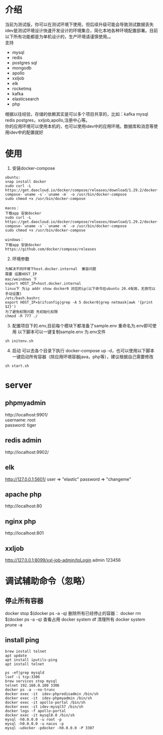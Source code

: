 # 介绍
当前为测试版，你可以在测试环境下使用，但后续升级可能会导致测试数据丢失  
idev是测试环境设计快速开发设计的环境集合，简化本地各种环境配置部署。目前以下所有功能都是为单机设计的，生产环境请谨慎使用。。  
支持
- mysql
- redis
- postgres sql
- mongodb
- apollo
- xxljob
- elk
- rocketmq
- kafka
- elasticsearch
- php

根据以往经验，存储的依赖其实是可以多个项目共享的，比如：kafka mysql redis postgres，xxljob,apollo,注册中心等。  
你的应用环境可以使用本机的，也可以使用idev中的应用环境。数据库和消息等使用idev中的配置就好 

# 使用

1. 安装docker-compose
```
ubuntu:
snap install docker
sudo curl -L https://get.daocloud.io/docker/compose/releases/download/1.29.2/docker-compose-`uname -s`-`uname -m` -o /usr/bin/docker-compose
sudo chmod +x /usr/bin/docker-compose

macos：
下载app 安装docker 
sudo curl -L https://get.daocloud.io/docker/compose/releases/download/1.29.2/docker-compose-`uname -s`-`uname -m` -o /usr/bin/docker-compose
sudo chmod +x /usr/bin/docker-compose

windows：
下载app 安装docker 
https://github.com/docker/compose/releases
```

2. 环境参数
```
为解决不同环境下host.docker.internal  兼容问题
需要 设置HOST_IP
mac/weindows 下
export HOST_IP=host.docker.internal
linux下 为ip addr show docker0 对应的ip(以下命令在ubuntu 20.4有效，无效可以手动设置)
/etc/bash.bashrc 
export HOST_IP=$(ifconfig|grep -A 5 docker0|grep netmask|awk '{print $2}')
为了避免权限问题 先初始化权限
chmod -R 777 ./
```
3. 配置项目下的.env,目前每个模块下都准备了sample.env 重命名为.env即可使用 以下脚本可以一键复制sample.env 为.env文件
```
sh initenv.sh
```
4. 启动  可以去各个目录下执行 docker-compose up -d，也可以使用以下脚本一键启动所有容器（除应用环境容器java，php等），建议根据自己需要修改
```
sh start.sh
```
# server
## phpmyadmin
http://localhost:9901/  
username: root  
password: tiger
## redis admin
http://localhost:9902/
## elk
http://127.0.0.1:5601/
user => "elastic"
password => "changeme"
## apache php
http://localhost:80
## nginx php
http://localhost:801

## xxljob
http://127.0.0.1:8099/xxl-job-admin/toLogin
admin 123456


# 调试辅助命令（忽略） 
## 停止所有容器
docker stop $(docker ps -a -q)
删除所有已经停止的容器：
docker rm $(docker ps -a -q)
查看占用
docker system df
清理所有
docker system prune -a
## install ping
```
brew install telnet
apt update
apt install iputils-ping
apt install telnet
```

```
ps -ef|grep mysqld
lsof -i tcp:3306  
brew services stop mysql
telnet 192.168.0.100 3306
docker ps -a --no-trunc
docker exec -it  idev-phpredisadmin /bin/sh
docker exec -it  idev-phpmyadmin /bin/sh
docker exec -it apollo-portal /bin/sh
docker exec -it idev-mysql57 /bin/sh
docker logs -f apollo-portal
docker exec -it mysql8.0 /bin/sh
mysql -h0.0.0.0 -u root -p
mysql -h0.0.0.0 -u nacos -p 
mysql -udocker -pdocker -h0.0.0.0 -P 3307  
```